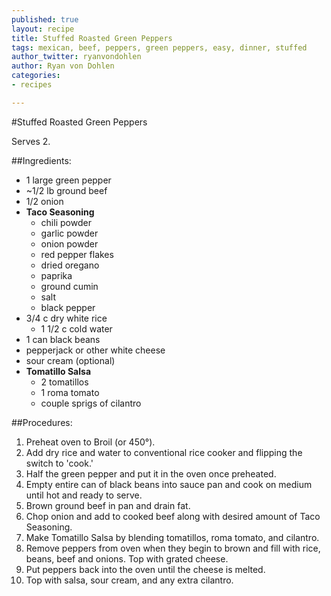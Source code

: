 ```yaml
---
published: true
layout: recipe
title: Stuffed Roasted Green Peppers
tags: mexican, beef, peppers, green peppers, easy, dinner, stuffed
author_twitter: ryanvondohlen
author: Ryan von Dohlen
categories:
- recipes

---
```


#Stuffed Roasted Green Peppers

Serves 2.
	
##Ingredients:

- 1 large green pepper
- ~1/2 lb ground beef
- 1/2 onion
- **Taco Seasoning**
	- chili powder
	- garlic powder
	- onion powder
	- red pepper flakes
	- dried oregano
	- paprika
	- ground cumin
	- salt
	- black pepper
- 3/4 c dry white rice
	- 1 1/2 c cold water
- 1 can black beans
- pepperjack or other white cheese
- sour cream (optional)
- **Tomatillo Salsa**
	- 2 tomatillos 
	- 1 roma tomato 
	- couple sprigs of cilantro
	
##Procedures:

1. Preheat oven to Broil (or 450°).
2. Add dry rice and water to conventional rice cooker and flipping the switch to 'cook.'
3. Half the green pepper and put it in the oven once preheated.
4. Empty entire can of black beans into sauce pan and cook on medium until hot and ready to serve.
5. Brown ground beef in pan and drain fat.
6. Chop onion and add to cooked beef along with desired amount of Taco Seasoning. 
7. Make Tomatillo Salsa by blending tomatillos, roma tomato, and cilantro.
8. Remove peppers from oven when they begin to brown and fill with rice, beans, beef and onions. Top with grated cheese.
9. Put peppers back into the oven until the cheese is melted.
10. Top with salsa, sour cream, and any extra cilantro.